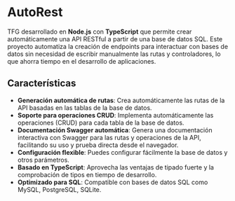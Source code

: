 # AutoRest

TFG desarrollado en **Node.js** con **TypeScript** que permite crear automáticamente una API RESTful a partir de una base de datos SQL. Este proyecto automatiza la creación de endpoints para interactuar con bases de datos sin necesidad de escribir manualmente las rutas y controladores, lo que ahorra tiempo en el desarrollo de aplicaciones.

## Características

- **Generación automática de rutas**: Crea automáticamente las rutas de la API basadas en las tablas de la base de datos.
- **Soporte para operaciones CRUD**: Implementa automáticamente las operaciones (CRUD) para cada tabla de la base de datos.
- **Documentación Swagger automática**: Genera una documentación interactiva con Swagger para las rutas y operaciones de la API, facilitando su uso y prueba directa desde el navegador.
- **Configuración flexible**: Puedes configurar fácilmente la base de datos y otros parámetros.
- **Basado en TypeScript**: Aprovecha las ventajas de tipado fuerte y la comprobación de tipos en tiempo de desarrollo.
- **Optimizado para SQL**: Compatible con bases de datos SQL como MySQL, PostgreSQL, SQLite.
